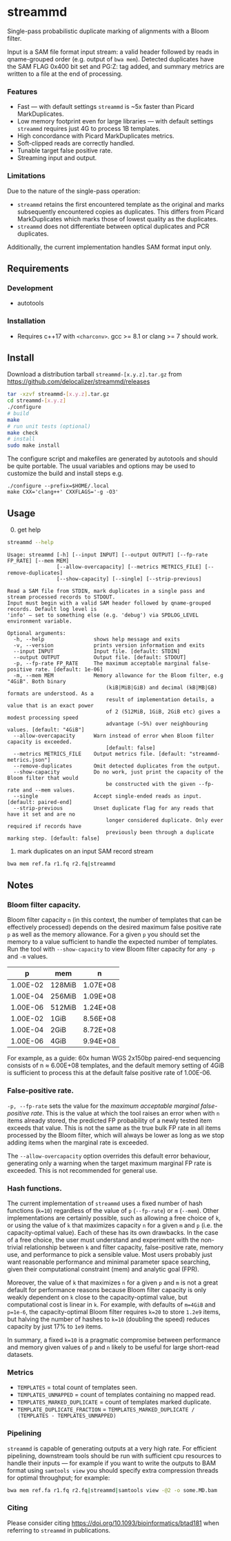 # streammd

Single-pass probabilistic duplicate marking of alignments with a Bloom filter.

Input is a SAM file format input stream: a valid header followed by reads in
qname-grouped order (e.g. output of `bwa mem`). Detected duplicates have the
SAM FLAG 0x400 bit set and PG:Z: tag added, and summary metrics are written
to a file at the end of processing.

### Features

* Fast — with default settings `streammd` is ~5x faster than Picard
  MarkDuplicates.
* Low memory footprint even for large libraries — with default settings
  `streammd` requires just 4G to process 1B templates.
* High concordance with Picard MarkDuplicates metrics.
* Soft-clipped reads are correctly handled.
* Tunable target false positive rate.
* Streaming input and output.

### Limitations

Due to the nature of the single-pass operation:

* `streammd` retains the first encountered template as the original and marks
  subsequently encountered copies as duplicates. This differs from Picard
  MarkDuplicates which marks those of lowest quality as the duplicates.
* `streammd` does not differentiate between optical duplicates and PCR
  duplicates.

Additionally, the current implementation handles SAM format input only.

## Requirements

### Development

* autotools

### Installation

* Requires c++17  with `<charconv>`. gcc >= 8.1 or clang >= 7 should work.

## Install

Download a distribution tarball `streammd-[x.y.z].tar.gz` from
https://github.com/delocalizer/streammd/releases


```bash
tar -xzvf streammd-[x.y.z].tar.gz
cd streammd-[x.y.z]
./configure
# build
make
# run unit tests (optional)
make check
# install
sudo make install
```

The configure script and makefiles are generated by autotools and should
be quite portable. The usual variables and options may be used to customize
the build and install steps e.g.

```
./configure --prefix=$HOME/.local
make CXX='clang++' CXXFLAGS='-g -O3'
```

## Usage

0. get help

```bash
streammd --help
```

```
Usage: streammd [-h] [--input INPUT] [--output OUTPUT] [--fp-rate FP_RATE] [--mem MEM]
                [--allow-overcapacity] [--metrics METRICS_FILE] [--remove-duplicates]
                [--show-capacity] [--single] [--strip-previous]

Read a SAM file from STDIN, mark duplicates in a single pass and stream processed records to STDOUT.
Input must begin with a valid SAM header followed by qname-grouped records. Default log level is
'info' — set to something else (e.g. 'debug') via SPDLOG_LEVEL environment variable.

Optional arguments:
  -h, --help            	shows help message and exits 
  -v, --version         	prints version information and exits 
  --input INPUT         	Input file. [default: STDIN] 
  --output OUTPUT       	Output file. [default: STDOUT] 
  -p, --fp-rate FP_RATE 	The maximum acceptable marginal false-positive rate. [default: 1e-06]
  -m, --mem MEM         	Memory allowance for the Bloom filter, e.g "4GiB". Both binary
                                (kiB|MiB|GiB) and decimal (kB|MB|GB) formats are understood. As a
                                result of implementation details, a value that is an exact power
                                of 2 (512MiB, 1GiB, 2GiB etc) gives a modest processing speed
                                advantage (~5%) over neighbouring values. [default: "4GiB"]
  --allow-overcapacity  	Warn instead of error when Bloom filter capacity is exceeded.
                                [default: false] 
  --metrics METRICS_FILE	Output metrics file. [default: "streammd-metrics.json"]
  --remove-duplicates   	Omit detected duplicates from the output. 
  --show-capacity       	Do no work, just print the capacity of the Bloom filter that would
                                be constructed with the given --fp-rate and --mem values. 
  --single              	Accept single-ended reads as input. [default: paired-end] 
  --strip-previous      	Unset duplicate flag for any reads that have it set and are no
                                longer considered duplicate. Only ever required if records have
                                previously been through a duplicate marking step. [default: false]
```

1. mark duplicates on an input SAM record stream 

```bash
bwa mem ref.fa r1.fq r2.fq|streammd
```

## Notes

### Bloom filter capacity.

Bloom filter capacity `n` (in this context, the number of templates that can be
effectively processed) depends on the desired maximum false positive rate `p`
as well as the memory allowance. For a given `p` you should set the memory to
a value sufficient to handle the expected number of templates. Run the tool
with `--show-capacity` to view Bloom filter capacity for any `-p` and `-m`
values.

|    p     |   mem  |    n     |
| -------- | ------ | -------- |
| 1.00E-02 | 128MiB | 1.07E+08 |
| 1.00E-04 | 256MiB | 1.09E+08 |
| 1.00E-06 | 512MiB | 1.24E+08 |
| 1.00E-02 | 1GiB   | 8.56E+08 |
| 1.00E-04 | 2GiB   | 8.72E+08 |
| 1.00E-06 | 4GiB   | 9.94E+08 |

For example, as a guide: 60x human WGS 2x150bp paired-end sequencing consists
of n &#8776; 6.00E+08 templates, and the default memory setting of 4GiB is
sufficient to process this at the default false positive rate of 1.00E-06.

### False-positive rate.

`-p, --fp-rate` sets the value for the *maximum acceptable marginal
false-positive rate*. This is the value at which the tool raises an error when
with `n` items already stored, the predicted FP probability of a newly tested
item exceeds that value. This is not the same as the true bulk FP rate in all
items processed by the Bloom filter, which will always be lower as long as we
stop adding items when the marginal rate is exceeded.

The `--allow-overcapacity` option overrides this default error behaviour,
generating only a warning when the target maximum marginal FP rate is exceeded.
This is not recommended for general use.

### Hash functions.

The current implementation of `streammd` uses a fixed number of hash functions
(`k=10`) regardless of the value of `p` (`--fp-rate`) or `m` (`--mem`). Other
implementations are certainly possible, such as allowing a free choice of `k`,
or using the value of `k` that maximizes capacity `n` for a given `m` and `p`
(i.e. the capacity-optimal value). Each of these has its own drawbacks. In the
case of a free choice, the user must understand and experiment with the
non-trivial relationship between `k` and filter capacity, false-positive rate,
memory use, and performance to pick a sensible value. Most users probably just 
want reasonable performance and minimal parameter space searching, given their
computational constraint (mem) and analytic goal (FPR).

Moreover, the value of `k` that maximizes `n` for a given `p` and `m` is not
a great default for performance reasons because Bloom filter capacity is only
weakly dependent on `k` close to the capacity-optimal value, but computational
cost is linear in `k`. For example, with defaults of `m=4GiB` and `p=1e-6`,
the capacity-optimal Bloom filter requires `k=20` to store `1.2e9` items, but
halving the number of hashes to `k=10` (doubling the speed) reduces capacity by
just 17% to `1e9` items.

In summary, a fixed `k=10` is a pragmatic compromise between performance and
memory given values of `p` and `n` likely to be useful for large short-read
datasets.

### Metrics

* `TEMPLATES` = total count of templates seen.
* `TEMPLATES_UNMAPPED` = count of templates containing no mapped read.
* `TEMPLATES_MARKED_DUPLICATE` = count of templates marked duplicate.
* `TEMPLATE_DUPLICATE_FRACTION` = `TEMPLATES_MARKED_DUPLICATE / (TEMPLATES - TEMPLATES_UNMAPPED)`

### Pipelining

`streammd` is capable of generating outputs at a very high rate. For efficient
pipelining, downstream tools should be run with sufficient cpu resources to
handle their inputs — for example if you want to write the outputs to BAM
format using `samtools view` you should specify extra compression threads for
optimal throughput; for example:

```bash
bwa mem ref.fa r1.fq r2.fq|streammd|samtools view -@2 -o some.MD.bam
```
### Citing

Please consider citing https://doi.org/10.1093/bioinformatics/btad181 when referring to `streammd` in publications.
